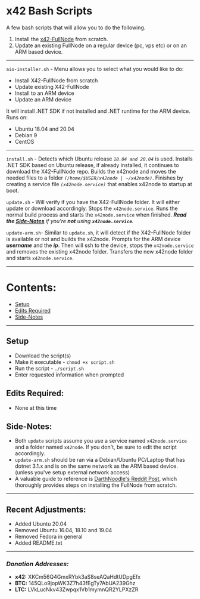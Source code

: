 # x42 Bash Scripts

A few bash scripts that will allow you to do the following.

1. Install the [x42-FullNode](https://github.com/x42protocol/X42-FullNode) from scratch.
2. Update an existing FullNode on a regular device (pc, vps etc) or on an ARM based device.
___

`aio-installer.sh` - Menu allows you to select what you would like to do:
   * Install X42-FullNode from scratch
   * Update existing X42-FullNode
   * Install to an ARM device
   * Update an ARM device

It will install .NET SDK if not installed and .NET runtime for the ARM device.
Runs on:
   * Ubuntu 18.04 and 20.04
   * Debian 9
   * CentOS
___

`install.sh` - Detects which Ubuntu release *`18.04 and 20.04`* is used. Installs .NET SDK based on Ubuntu release, if already installed, it continues to download the X42-FullNode repo. Builds the x42node and moves the needed files to a folder *`(/home/$USER/x42node | ~/x42node)`*. Finishes by creating a service file *`(x42node.service)`* that enables x42node to startup at boot.

`update.sh` - Will verify if you have the X42-FullNode folder. It will either update or download accordingly. Stops the `x42node.service`. Runs the normal build process and starts the `x42node.service` when finished. *__Read the [Side-Notes](#side-notes)__ if you're __not__ using __`x42node.service`__.*

`update-arm.sh`- Similar to `update.sh`, it will detect if the X42-FullNode folder is available or not and builds the x42node. Prompts for the ARM device __*username*__ and the __*ip*__. Then will ssh to the device, stops the `x42node.service` and removes the existing x42node folder. Transfers the new x42node folder and starts `x42node.service`.
___
# Contents:
   * [Setup](#setup)
   * [Edits Required](#edits-required)
   * [Side-Notes](#side-notes)
___

## Setup
  * Download the script(s)
  * Make it executable - `chmod +x script.sh`
  * Run the script - `./script.sh`
  * Enter requested information when prompted

## Edits Required:
* None at this time

## Side-Notes:
  * Both `update` scripts assume you use a service named `x42node.service` and a folder named `x42node`.
      If you don't, be sure to edit the script accordingly.
  * `update-arm.sh` should be ran via a Debian/Ubuntu PC/Laptop that has dotnet 3.1.x and is on the same network as the ARM based device. (unless you've setup external network access)
  * A valuable guide to reference is [DarthNoodle's Reddit Post](https://www.reddit.com/r/x42/comments/akp6lp/creating_a_headless_staking_node_on_ubuntu_1804/), which thoroughly provides steps on installing the FullNode from scratch.
___
## Recent Adjustments:
  * Added Ubuntu 20.04
  * Removed Ubuntu 16.04, 18.10 and 19.04
  * Removed Fedora in general
  * Added README.txt
___

### *Donation Addresses:*
  * **x42:** XKCm56Q4GmxRYbk3aS8seAQaHdtUDpgEfx
  * **BTC:** 145QLo9jopWK3Z7h43fEgTy7AbUA239Ghz
  * **LTC:** LVkLucNkv43Zwpqx1Vb1mymnQR2YLPXzZR
